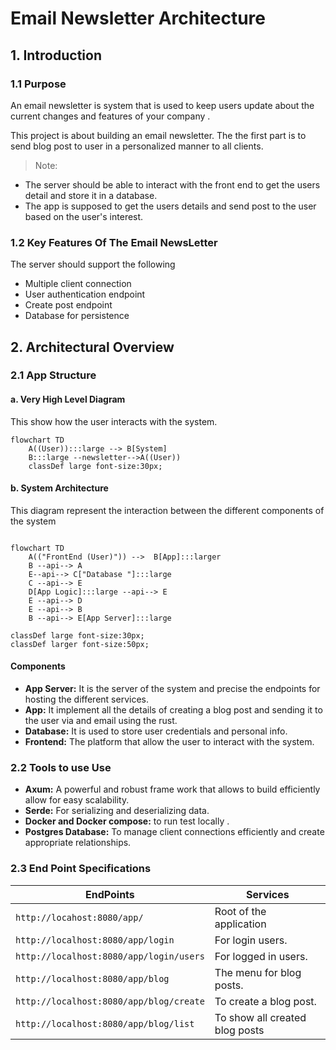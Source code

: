 # Email Newsletter Architecture

## 1. Introduction

### 1.1 Purpose 

An email newsletter is system that is used to keep users update about the current changes and features of your company .

This project is about building an email newsletter.
The the first part is to send blog post to user in a personalized manner to all clients. 

> Note:

- The server should be able to interact with the front end to get the users detail and store it in a database.
- The app is supposed to get the users details and send post to the user based on the user's interest.

### 1.2 Key Features Of The Email NewsLetter

The server should support the following

- Multiple client connection
- User authentication endpoint
- Create post endpoint
- Database for persistence

## 2. Architectural Overview

### 2.1 App Structure

#### a. Very High Level Diagram

This show how the user interacts with the system.

```mermaid
flowchart TD
    A((User)):::large --> B[System]
    B:::large --newsletter-->A((User))
    classDef large font-size:30px;
```

#### b. System Architecture

This diagram represent the interaction between the different components of the system

```mermaid 

flowchart TD
    A(("FrontEnd (User)")) -->  B[App]:::larger
    B --api--> A
    E--api--> C["Database "]:::large
    C --api--> E
    D[App Logic]:::large --api--> E
    E --api--> D
    E --api--> B
    B --api--> E[App Server]:::large

classDef large font-size:30px;
classDef larger font-size:50px; 
```

#### Components

- **App Server:** It is the server of the system and precise the endpoints for hosting the different services.
- **App:** It implement all the details of creating a blog post and sending it to the user via and email using the rust.
- **Database:** It is used to store user credentials and personal info.
- **Frontend:** The platform that allow the user to interact with the system.

### 2.2 Tools to use Use

- **Axum:** A powerful and robust frame work that allows to build efficiently allow for easy scalability.
- **Serde:** For serializing and deserializing data.
- **Docker and Docker compose:** to run test locally .
- **Postgres Database:** To manage client connections efficiently and create appropriate relationships.

### 2.3 End Point Specifications

|EndPoints|Services|
|---------|---------|
|`http://locahost:8080/app/`| Root of the application|
|`http://localhost:8080/app/login`| For login users.|
|`http://localhost:8080/app/login/users` | For logged in users. |
|`http://localhost:8080/app/blog`| The menu for blog posts.|
|`http://localhost:8080/app/blog/create` | To create a blog post.|
|`http://localhost:8080/app/blog/list` | To show all created blog posts|
